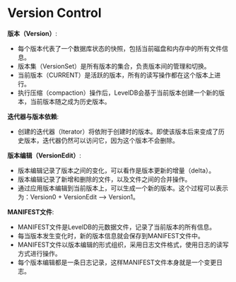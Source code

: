 # Version Control

**版本（Version）**:

- 每个版本代表了一个数据库状态的快照，包括当前磁盘和内存中的所有文件信息。
- 版本集（VersionSet）是所有版本的集合，负责版本间的管理和切换。
- 当前版本（CURRENT）是活跃的版本，所有的读写操作都在这个版本上进行。
- 执行压缩（compaction）操作后，LevelDB会基于当前版本创建一个新的版本，当前版本随之成为历史版本。

**迭代器与版本依赖**:

- 创建的迭代器（Iterator）将依附于创建时的版本。即使该版本后来变成了历史版本，迭代器仍然可以访问它，因为这个版本不会删除。

**版本编辑（VersionEdit）**:

- 版本编辑记录了版本之间的变化，可以看作是版本更新的增量（delta）。
- 版本编辑记录了新增和删除的文件，以及文件之间的合并操作。
- 通过应用版本编辑到当前版本上，可以生成一个新的版本。这个过程可以表示为：Version0 + VersionEdit --> Version1。

**MANIFEST文件**:

- MANIFEST文件是LevelDB的元数据文件，记录了当前版本的所有信息。
- 每当版本发生变化时，新的版本信息就会保存到MANIFEST文件中。
- MANIFEST文件以版本编辑的形式组织，采用日志文件格式，使用日志的读写方式进行操作。
- 每个版本编辑都是一条日志记录，这样MANIFEST文件本身就是一个变更日志。
